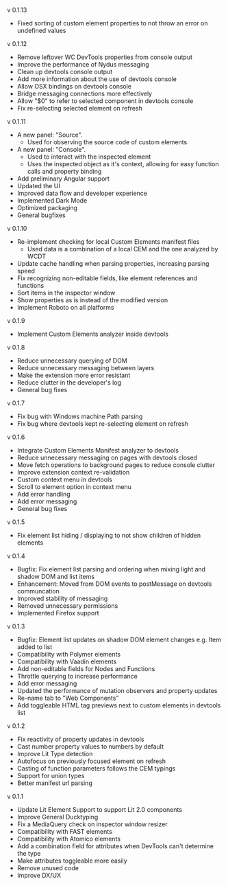 v 0.1.13

- Fixed sorting of custom element properties to not throw an error on undefined values

v 0.1.12

- Remove leftover WC DevTools properties from console output
- Improve the performance of Nydus messaging
- Clean up devtools console output
- Add more information about the use of devtools console
- Allow OSX bindings on devtools console
- Bridge messaging connections more effectively
- Allow "$0" to refer to selected component in devtools console
- Fix re-selecting selected element on refresh

v 0.1.11

- A new panel: "Source".
    - Used for observing the source code of custom elements
- A new panel: "Console".
    - Used to interact with the inspected element
    - Uses the inspected object as it's context, allowing for easy function calls and property binding
- Add preliminary Angular support
- Updated the UI
- Improved data flow and developer experience
- Implemented Dark Mode
- Optimized packaging
- General bugfixes

v 0.1.10

- Re-implement checking for local Custom Elements manifest files
    - Used data is a combination of a local CEM and the one analyzed by WCDT
- Update cache handling when parsing properties, increasing parsing speed
- Fix recognizing non-editable fields, like element references and functions
- Sort items in the inspector window
- Show properties as is instead of the modified version
- Implement Roboto on all platforms

v 0.1.9

- Implement Custom Elements analyzer inside devtools

v 0.1.8

- Reduce unnecessary querying of DOM
- Reduce unnecessary messaging between layers
- Make the extension more error resistant
- Reduce clutter in the developer's log
- General bug fixes

v 0.1.7

- Fix bug with Windows machine Path parsing
- Fix bug where devtools kept re-selecting element on refresh

v 0.1.6

- Integrate Custom Elements Manifest analyzer to devtools
- Reduce unnecessary messaging on pages with devtools closed
- Move fetch operations to background pages to reduce console clutter
- Improve extension context re-validation
- Custom context menu in devtools
- Scroll to element option in context menu
- Add error handling
- Add error messaging
- General bug fixes

v 0.1.5

- Fix element list hiding / displaying to not show children of hidden elements

v 0.1.4

- Bugfix: Fix element list parsing and ordering when mixing light and shadow DOM and list items
- Enhancement: Moved from DOM events to postMessage on devtools communcation
- Improved stability of messaging
- Removed unnecessary permissions
- Implemented Firefox support

v 0.1.3

- Bugfix: Element list updates on shadow DOM element changes e.g. Item added to list
- Compatibility with Polymer elements
- Compatibility with Vaadin elements
- Add non-editable fields for Nodes and Functions
- Throttle querying to increase performance
- Add error messaging
- Updated the performance of mutation observers and property updates
- Re-name tab to "Web Components"
- Add toggleable HTML tag previews next to custom elements in devtools list

v 0.1.2

- Fix reactivity of property updates in devtools
- Cast number property values to numbers by default
- Improve Lit Type detection
- Autofocus on previously focused element on refresh 
- Casting of function parameters follows the CEM typings
- Support for union types
- Better manifest url parsing

v 0.1.1

- Update Lit Element Support to support Lit 2.0 components
- Improve General Ducktyping
- Fix a MediaQuery check on inspector window resizer
- Compatibility with FAST elements
- Compatibility with Atomico elements
- Add a combination field for attributes when DevTools can't determine the type
- Make attributes toggleable more easily
- Remove unused code
- Improve DX/UX

